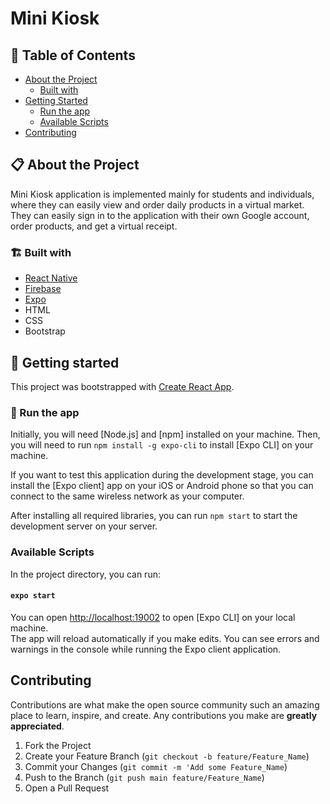# Mini Kiosk

## 📃 Table of Contents

* [About the Project](#about-the-project)
    * [Built with](#built-with)
* [Getting Started](#getting-started)
    * [Run the app](#run-the-app)    
    * [Available Scripts](#available-scripts)
* [Contributing](#contributing)

## 📋 About the Project

Mini Kiosk application is implemented mainly for students and individuals, where they can easily view and order daily products in a virtual market. They can easily sign in to the application with their own Google account, order products, and get a virtual receipt. 

### 🏗️ Built with
* [React Native](https://reactnative.dev/)
* [Firebase](https://firebase.google.com/)
* [Expo](https://docs.expo.io/)
* HTML
* CSS
* Bootstrap

## 📲 Getting started

This project was bootstrapped with [Create React App](https://github.com/facebook/create-react-app).

### 📲 Run the app

Initially, you will need [Node.js] and [npm] installed on your machine. Then, you will need to run 
```npm install -g expo-cli``` 
to install [Expo CLI] on your machine. 

If you want to test this application during the development stage, you can install the [Expo client] app on your iOS or Android phone so that you can connect to the same wireless network as your computer.

After installing all required libraries, you can run 
``` npm start ```
to start the development server on your server.


### Available Scripts

In the project directory, you can run:

#### `expo start`

You can open [http://localhost:19002](http://localhost:19002) to open [Expo CLI] on your local machine. \
The app will reload automatically if you make edits. You can see errors and warnings in the console while running the Expo client application. 


## Contributing

Contributions are what make the open source community such an amazing place to learn, inspire, and create. Any contributions you make are **greatly appreciated**.

1. Fork the Project
2. Create your Feature Branch (`git checkout -b feature/Feature_Name`)
3. Commit your Changes (`git commit -m 'Add some Feature_Name`)
4. Push to the Branch (`git push main feature/Feature_Name`)
5. Open a Pull Request